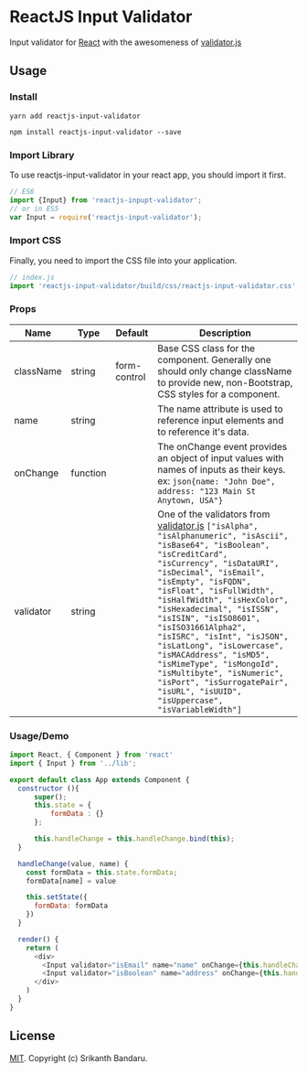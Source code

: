 
# ReactJS Input Validator
Input validator for [React][react-website] with the awesomeness of [validator.js][validatorjs-website]

## Usage
### Install
```
yarn add reactjs-input-validator
```
```
npm install reactjs-input-validator --save
```
### Import Library
To use reactjs-input-validator in your react app, you should import it first.

```js
// ES6
import {Input} from 'reactjs-inpupt-validator';
// or in ES5
var Input = require('reactjs-input-validator');
```
### Import CSS
Finally, you need to import the CSS file into your application.
```js
// index.js
import 'reactjs-input-validator/build/css/reactjs-input-validator.css'
```
### Props
| Name      | Type     | Default      | Description                                                                                                                                                                                                                                                                                                                                                                                                                                                                                                                                                   |
|-----------|----------|--------------|---------------------------------------------------------------------------------------------------------------------------------------------------------------------------------------------------------------------------------------------------------------------------------------------------------------------------------------------------------------------------------------------------------------------------------------------------------------------------------------------------------------------------------------------------------------|
| className | string   | form-control | Base CSS class for the component. Generally one should only change className to provide new, non-Bootstrap, CSS styles for a component.                                                                                                                                                                                                                                                                                                                                                                                                                       |
| name      | string   |              | The name attribute is used to reference input elements and to reference it's data.                                                                                                                                                                                                                                                                                                                                                                                                                                                                            |
| onChange  | function |              | The onChange event provides an object of input values with names of inputs as their keys. ex: ```json{name: "John Doe", address: "123 Main St Anytown, USA"}```                                                                                                                                                                                                                                                                                                                                                                                                         |
| validator | string   |              | One of the validators from [validator.js][validatorjs-website] `["isAlpha", "isAlphanumeric", "isAscii", "isBase64", "isBoolean", "isCreditCard", "isCurrency", "isDataURI", "isDecimal", "isEmail", "isEmpty", "isFQDN", "isFloat", "isFullWidth", "isHalfWidth", "isHexColor", "isHexadecimal", "isISSN", "isISIN", "isISO8601", "isISO31661Alpha2", "isISRC", "isInt", "isJSON", "isLatLong", "isLowercase", "isMACAddress", "isMD5", "isMimeType", "isMongoId", "isMultibyte", "isNumeric", "isPort", "isSurrogatePair", "isURL", "isUUID", "isUppercase", "isVariableWidth"]` |

### Usage/Demo
```js
import React, { Component } from 'react'
import { Input } from '../lib';

export default class App extends Component {
  constructor (){
      super();
      this.state = {
          formData : {}
      };

      this.handleChange = this.handleChange.bind(this);
  }

  handleChange(value, name) {
    const formData = this.state.formData;
    formData[name] = value

    this.setState({
      formData: formData
    })
  }

  render() {
    return (
      <div>
        <Input validator="isEmail" name="name" onChange={this.handleChange} />
        <Input validator="isBoolean" name="address" onChange={this.handleChange} />
      </div>
    )
  }
}

```
## License

[MIT](LICENSE). Copyright (c) Srikanth Bandaru.

[react-website]: https://reactjs.org
[validatorjs-website]: https://github.com/chriso/validator.js
